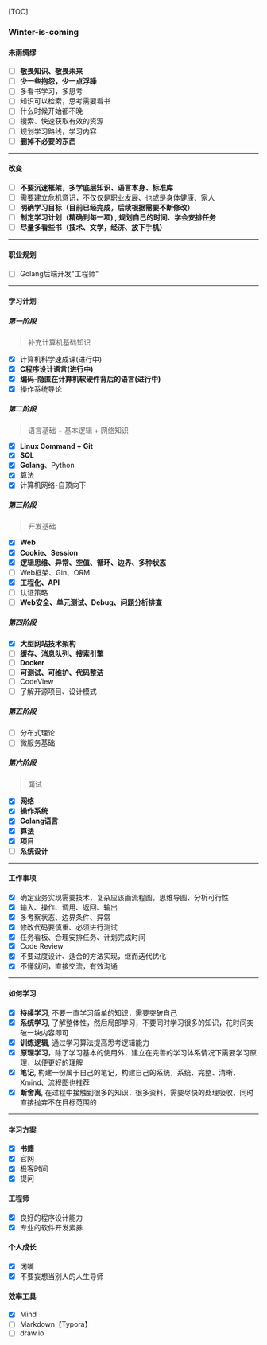 [TOC]

### Winter-is-coming

#### 未雨绸缪

- [ ] **敬畏知识、敬畏未来**
- [ ] **少一些抱怨，少一点浮躁**
- [ ] 多看书学习，多思考
- [ ]  知识可以检索，思考需要看书
- [ ] 什么时候开始都不晚
- [ ] 搜索、快速获取有效的资源
- [ ] 规划学习路线，学习内容
- [ ] **删掉不必要的东西**

---

#### 改变

- [ ] **不要沉迷框架，多学底层知识、语言本身、标准库**
- [ ] 需要建立危机意识，不仅仅是职业发展、也或是身体健康、家人
- [ ] **明确学习目标（目前已经完成，后续根据需要不断修改）**
- [ ] **制定学习计划（精确到每一项) , 规划自己的时间、学会安排任务**
- [ ] **尽量多看些书（技术、文学，经济、放下手机）**

---

#### 职业规划

- [ ] Golang后端开发"工程师"

---

#### 学习计划

##### 第一阶段

> 补充计算机基础知识

- [x] 计算机科学速成课(进行中)
- [x] **C程序设计语言(进行中)**
- [x] **编码-隐匿在计算机软硬件背后的语言(进行中)**
- [x] 操作系统导论

##### 第二阶段

> 语言基础 + 基本逻辑 + 网络知识

- [x] **Linux Command + Git**
- [x] **SQL**
- [x] **Golang**、Python
- [x] 算法
- [x] 计算机网络-自顶向下

##### 第三阶段

> 开发基础

- [x] **Web** 
- [x] **Cookie、Session**
- [x] **逻辑思维、异常、空值、循环、边界、多种状态**
- [ ] Web框架、Gin、ORM
- [x] **工程化、API**
- [ ] 认证策略
- [ ] **Web安全、单元测试、Debug、问题分析排查**

##### 第四阶段

- [x] **大型网站技术架构**
- [ ] **缓存、消息队列、搜索引擎**
- [ ] **Docker**
- [ ] **可测试、可维护、代码整洁**
- [ ] CodeView
- [ ] 了解开源项目、设计模式

##### 第五阶段

- [ ] 分布式理论
- [ ] 微服务基础

##### 第六阶段

> 面试

- [x] **网络**
- [x] **操作系统**
- [x] **Golang语言**
- [x] **算法**
- [x] **项目**
- [ ] **系统设计**

---

#### 工作事项

- [x] 确定业务实现需要技术，复杂应该画流程图，思维导图、分析可行性
- [x] 输入、操作、调用、返回、输出
- [x] 多考察状态、边界条件、异常
- [x] 修改代码要慎重、必须进行测试
- [x] 任务看板、合理安排任务、计划完成时间
- [x] Code Review
- [x] 不要过度设计、适合的方法实现，继而迭代优化
- [x] 不懂就问，直接交流，有效沟通

---

#### 如何学习

- [x] **持续学习**, 不要一直学习简单的知识，需要突破自己
- [x] **系统学习**, 了解整体性，然后局部学习，不要同时学习很多的知识，花时间突破一块内容即可
- [x] **训练逻辑**, 通过学习算法提高思考逻辑能力
- [x] **原理学习**，除了学习基本的使用外，建立在完善的学习体系情况下需要学习原理，以便更好的理解
- [x] **笔记**, 构建一份属于自己的笔记，构建自己的系统，系统、完整、清晰，Xmind、流程图也推荐
- [x] **断舍离**, 在过程中接触到很多的知识，很多资料，需要尽快的处理吸收，同时直接抛弃不在目标范围的

---

#### 学习方案

- [x] **书籍**
- [x] 官网
- [x] 极客时间
- [x] 提问

#### 工程师

- [x] 良好的程序设计能力
- [x] 专业的软件开发素养

#### 个人成长

- [x] 闭嘴
- [x] 不要妄想当别人的人生导师

#### 效率工具

- [x] Mind
- [ ] Markdown【Typora】
- [ ] draw.io
